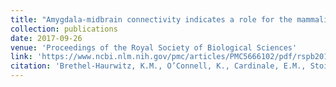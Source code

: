 ```yaml
---
title: "Amygdala-midbrain connectivity indicates a role for the mammalian parental care system in extraordinary altruism"
collection: publications
date: 2017-09-26
venue: 'Proceedings of the Royal Society of Biological Sciences'
link: 'https://www.ncbi.nlm.nih.gov/pmc/articles/PMC5666102/pdf/rspb20171731.pdf'
citation: 'Brethel-Haurwitz, K.M., O’Connell, K., Cardinale, E.M., Stoianova, M., Stoycos, S., Lozier, L., VanMeter, J.W. & Marsh, A.A. (2017). Amygdala-midbrain connectivity indicates a role for the mammalian parental care system in extraordinary altruism. <i>Proceedings of the Royal Society of Biological Sciences.</i> 284(1865), 20171731.'
---
```

